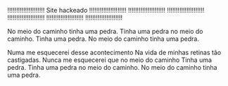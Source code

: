 !!!!!!!!!!!!!!!!!!!!!
Site hackeado
!!!!!!!!!!!!!!!!!!!!!
!!!!!!!!!!!!!!!!!!!!!
!!!!!!!!!!!!!!!!!!!!!
!!!!!!!!!!!!!!!!!!!!!
!!!!!!!!!!!!!!!!!!!!!
!!!!!!!!!!!!!!!!!!!!!

No meio do caminho tinha uma pedra.
Tinha uma pedra no meio do caminho.
Tinha uma pedra.
No meio do caminho tinha uma pedra.

Numa me esquecerei desse acontecimento
Na vida de minhas retinas tão castigadas.
Nunca me esquecerei que no meio do caminho
Tinha uma pedra.
Tinha uma pedra no meio do caminho.
No meio do caminho tinha uma pedra.

